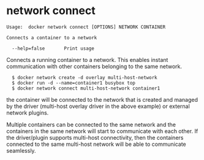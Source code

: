 <!--[metadata]>
+++
title = "network connect"
description = "The network connect command description and usage"
keywords = ["network, connect"]
[menu.main]
parent = "smn_cli"
+++
<![end-metadata]-->

# network connect

    Usage:  docker network connect [OPTIONS] NETWORK CONTAINER

    Connects a container to a network

      --help=false       Print usage

Connects a running container to a network. This enables instant communication with other containers belonging to the same network. 

```
  $ docker network create -d overlay multi-host-network
  $ docker run -d --name=container1 busybox top
  $ docker network connect multi-host-network container1
```

the container will be connected to the network that is created and managed by the driver (multi-host overlay driver in the above example) or external network plugins.

Multiple containers can be connected to the same network and the containers in the same network will start to communicate with each other. If the driver/plugin supports multi-host connectivity, then the containers connected to the same multi-host network will be able to communicate seamlessly.

